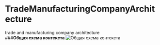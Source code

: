 # TradeManufacturingCompanyArchitecture
trade and manufacturing company architecture  
###**Общая схема контекста**
![Общая схема контекста](https://github.com/savimar/TradeManufacturingCompanyArchitecture/raw/master/screen/structurizr-SystemLandScape.png)
